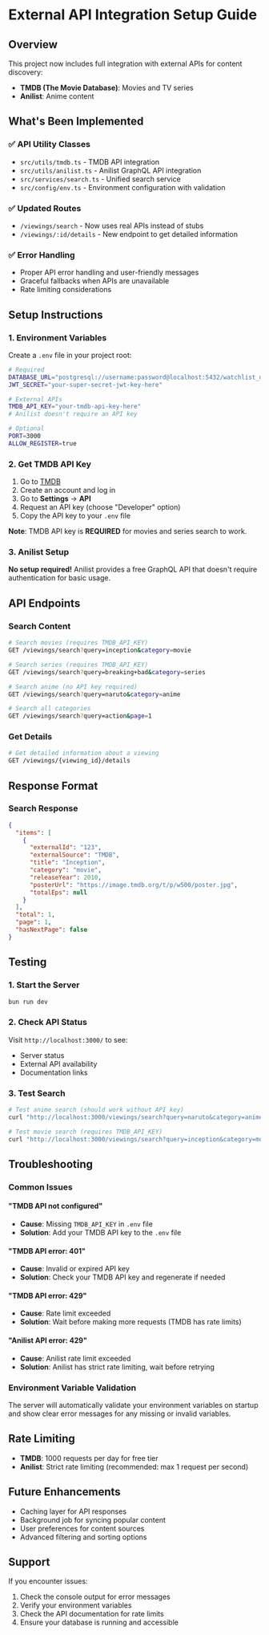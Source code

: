 # External API Integration Setup Guide

## Overview

This project now includes full integration with external APIs for content discovery:

- **TMDB (The Movie Database)**: Movies and TV series
- **Anilist**: Anime content

## What's Been Implemented

### ✅ API Utility Classes
- `src/utils/tmdb.ts` - TMDB API integration
- `src/utils/anilist.ts` - Anilist GraphQL API integration
- `src/services/search.ts` - Unified search service
- `src/config/env.ts` - Environment configuration with validation

### ✅ Updated Routes
- `/viewings/search` - Now uses real APIs instead of stubs
- `/viewings/:id/details` - New endpoint to get detailed information

### ✅ Error Handling
- Proper API error handling and user-friendly messages
- Graceful fallbacks when APIs are unavailable
- Rate limiting considerations

## Setup Instructions

### 1. Environment Variables

Create a `.env` file in your project root:

```bash
# Required
DATABASE_URL="postgresql://username:password@localhost:5432/watchlist_db"
JWT_SECRET="your-super-secret-jwt-key-here"

# External APIs
TMDB_API_KEY="your-tmdb-api-key-here"
# Anilist doesn't require an API key

# Optional
PORT=3000
ALLOW_REGISTER=true
```

### 2. Get TMDB API Key

1. Go to [TMDB](https://www.themoviedb.org/)
2. Create an account and log in
3. Go to **Settings** → **API**
4. Request an API key (choose "Developer" option)
5. Copy the API key to your `.env` file

**Note**: TMDB API key is **REQUIRED** for movies and series search to work.

### 3. Anilist Setup

**No setup required!** Anilist provides a free GraphQL API that doesn't require authentication for basic usage.

## API Endpoints

### Search Content
```bash
# Search movies (requires TMDB_API_KEY)
GET /viewings/search?query=inception&category=movie

# Search series (requires TMDB_API_KEY)
GET /viewings/search?query=breaking+bad&category=series

# Search anime (no API key required)
GET /viewings/search?query=naruto&category=anime

# Search all categories
GET /viewings/search?query=action&page=1
```

### Get Details
```bash
# Get detailed information about a viewing
GET /viewings/{viewing_id}/details
```

## Response Format

### Search Response
```json
{
  "items": [
    {
      "externalId": "123",
      "externalSource": "TMDB",
      "title": "Inception",
      "category": "movie",
      "releaseYear": 2010,
      "posterUrl": "https://image.tmdb.org/t/p/w500/poster.jpg",
      "totalEps": null
    }
  ],
  "total": 1,
  "page": 1,
  "hasNextPage": false
}
```

## Testing

### 1. Start the Server
```bash
bun run dev
```

### 2. Check API Status
Visit `http://localhost:3000/` to see:
- Server status
- External API availability
- Documentation links

### 3. Test Search
```bash
# Test anime search (should work without API key)
curl "http://localhost:3000/viewings/search?query=naruto&category=anime"

# Test movie search (requires TMDB_API_KEY)
curl "http://localhost:3000/viewings/search?query=inception&category=movie"
```

## Troubleshooting

### Common Issues

#### "TMDB API not configured"
- **Cause**: Missing `TMDB_API_KEY` in `.env` file
- **Solution**: Add your TMDB API key to the `.env` file

#### "TMDB API error: 401"
- **Cause**: Invalid or expired API key
- **Solution**: Check your TMDB API key and regenerate if needed

#### "TMDB API error: 429"
- **Cause**: Rate limit exceeded
- **Solution**: Wait before making more requests (TMDB has rate limits)

#### "Anilist API error: 429"
- **Cause**: Anilist rate limit exceeded
- **Solution**: Anilist has strict rate limiting, wait before retrying

### Environment Variable Validation

The server will automatically validate your environment variables on startup and show clear error messages for any missing or invalid variables.

## Rate Limiting

- **TMDB**: 1000 requests per day for free tier
- **Anilist**: Strict rate limiting (recommended: max 1 request per second)

## Future Enhancements

- Caching layer for API responses
- Background job for syncing popular content
- User preferences for content sources
- Advanced filtering and sorting options

## Support

If you encounter issues:
1. Check the console output for error messages
2. Verify your environment variables
3. Check the API documentation for rate limits
4. Ensure your database is running and accessible
